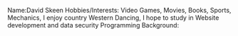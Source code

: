 Name:David Skeen
Hobbies/Interests: Video Games, Movies, Books, Sports, Mechanics, I enjoy country Western Dancing, I hope to study in Website development and data security
Programming Background: